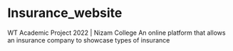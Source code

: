 # Insurance_website
WT Academic Project 2022 | Nizam College 
An online platform that allows an insurance company to showcase types of insurance 


